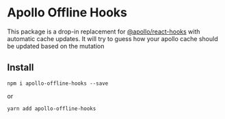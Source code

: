 # Apollo Offline Hooks

This package is a drop-in replacement for [@apollo/react-hooks](https://www.apollographql.com/docs/react/api/react-hooks/) with automatic cache updates. It will try to guess how your apollo cache should be updated based on the mutation

## Install
```
npm i apollo-offline-hooks --save
```
or
```
yarn add apollo-offline-hooks
```
